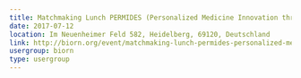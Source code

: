 ```yaml
---
title: Matchmaking Lunch PERMIDES (Personalized Medicine Innovation through Digital Enterprise Solutions)
date: 2017-07-12
location: Im Neuenheimer Feld 582, Heidelberg, 69120, Deutschland
link: http://biorn.org/event/matchmaking-lunch-permides-personalized-medicine-innovation-through-digital-enterprise-solutions/
usergroup: biorn
type: usergroup
---
```

